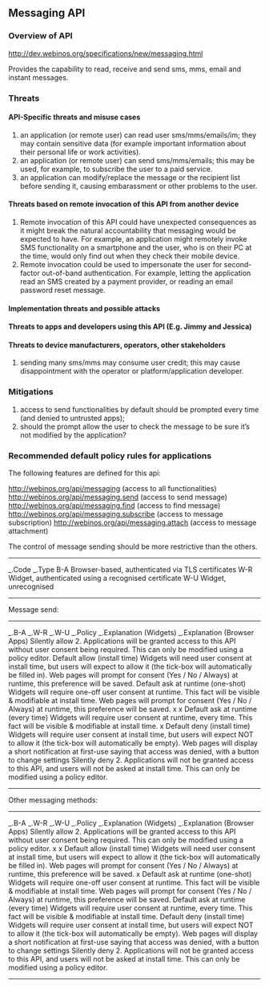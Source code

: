 Messaging API
-------------

### Overview of API

http://dev.webinos.org/specifications/new/messaging.html

Provides the capability to read, receive and send sms, mms, email and instant messages.

### Threats

#### API-Specific threats and misuse cases

1.  an application (or remote user) can read user sms/mms/emails/im; they may contain sensitive data (for example important information about their personal life or work activities).
2.  an application (or remote user) can send sms/mms/emails; this may be used, for example, to subscribe the user to a paid service.
3.  an application can modify/replace the message or the recipient list before sending it, causing embarassment or other problems to the user.

#### Threats based on remote invocation of this API from another device

1.  Remote invocation of this API could have unexpected consequences as it might break the natural accountability that messaging would be expected to have. For example, an application might remotely invoke SMS functionality on a smartphone and the user, who is on their PC at the time, would only find out when they check their mobile device.
2.  Remote invocation could be used to impersonate the user for second-factor out-of-band authentication. For example, letting the application read an SMS created by a payment provider, or reading an email password reset message.

#### Implementation threats and possible attacks

#### Threats to apps and developers using this API (E.g. Jimmy and Jessica)

#### Threats to device manufacturers, operators, other stakeholders

1.  sending many sms/mms may consume user credit; this may cause disappointment with the operator or platform/application developer.

### Mitigations

1.  access to send functionalities by default should be prompted every time (and denied to untrusted apps);
2.  should the prompt allow the user to check the message to be sure it’s not modified by the application?

### Recommended default policy rules for applications

The following features are defined for this api:

http://webinos.org/api/messaging (access to all functionalities)
http://webinos.org/api/messaging.send (access to send message)
http://webinos.org/api/messaging.find (access to find message)
http://webinos.org/api/messaging.subscribe (access to message subscription)
http://webinos.org/api/messaging.attach (access to message attachment)

The control of message sending should be more restrictive than the others.

  ------------- ------------------------------------------------------
  _.Code   _.Type
  B-A           Browser-based, authenticated via TLS certificates
  W-R           Widget, authenticated using a recognised certificate
  W-U           Widget, unrecognised
  ------------- ------------------------------------------------------

Message send:

  ------------ ------------ ------------ ----------------------------------- -------------------------------------------------------------------------------------------------------------------------------------------------------- -------------------------------------------------------------------------------------------------------------------------- -- --- --- -- ------------------------------------- ------------------------------------------------------------------------------------------------------------------------------------------- ------------------------------------------------------------------
  _.B-A   _.W-R   _.W-U   _.Policy                       _.Explanation (Widgets)                                                                                                                             _.Explanation (Browser Apps)                                                                                                        Silently allow                        2. Applications will be granted access to this API without user consent being required. This can only be modified using a policy editor.
                                         Default allow (install time)        Widgets will need user consent at install time, but users will expect to allow it (the tick-box will automatically be filled in).                        Web pages will prompt for consent (Yes / No / Always) at runtime, this preference will be saved.
                                         Default ask at runtime (one-shot)   Widgets will require one-off user consent at runtime. This fact will be visible & modifiable at install time.                                            Web pages will prompt for consent (Yes / No / Always) at runtime, this preference will be saved.                              x   x      Default ask at runtime (every time)   Widgets will require user consent at runtime, every time. This fact will be visible & modifiable at install time.
                            x            Default deny (install time)         Widgets will require user consent at install time, but users will expect NOT to allow it (the tick-box will automatically be empty).                     Web pages will display a short notification at first-use saying that access was denied, with a button to change settings
                                         Silently deny                       2. Applications will not be granted access to this API, and users will not be asked at install time. This can only be modified using a policy editor.
  ------------ ------------ ------------ ----------------------------------- -------------------------------------------------------------------------------------------------------------------------------------------------------- -------------------------------------------------------------------------------------------------------------------------- -- --- --- -- ------------------------------------- ------------------------------------------------------------------------------------------------------------------------------------------- ------------------------------------------------------------------

Other messaging methods:

  ------------ ------------ ------------ ----------------------------------- -------------------------------------------------------------------------------------------------------------------------------------------------------- -------------------------------------------------------------------------------------------------------------------------- -- -- -- -- ------------------------------------- ------------------------------------------------------------------------------------------------------------------------------------------- ------------------------------------------------------------------
  _.B-A   _.W-R   _.W-U   _.Policy                       _.Explanation (Widgets)                                                                                                                             _.Explanation (Browser Apps)                                                                                                      Silently allow                        2. Applications will be granted access to this API without user consent being required. This can only be modified using a policy editor.
  x            x                         Default allow (install time)        Widgets will need user consent at install time, but users will expect to allow it (the tick-box will automatically be filled in).                        Web pages will prompt for consent (Yes / No / Always) at runtime, this preference will be saved.
                            x            Default ask at runtime (one-shot)   Widgets will require one-off user consent at runtime. This fact will be visible & modifiable at install time.                                            Web pages will prompt for consent (Yes / No / Always) at runtime, this preference will be saved.                                       Default ask at runtime (every time)   Widgets will require user consent at runtime, every time. This fact will be visible & modifiable at install time.
                                         Default deny (install time)         Widgets will require user consent at install time, but users will expect NOT to allow it (the tick-box will automatically be empty).                     Web pages will display a short notification at first-use saying that access was denied, with a button to change settings
                                         Silently deny                       2. Applications will not be granted access to this API, and users will not be asked at install time. This can only be modified using a policy editor.
  ------------ ------------ ------------ ----------------------------------- -------------------------------------------------------------------------------------------------------------------------------------------------------- -------------------------------------------------------------------------------------------------------------------------- -- -- -- -- ------------------------------------- ------------------------------------------------------------------------------------------------------------------------------------------- ------------------------------------------------------------------


